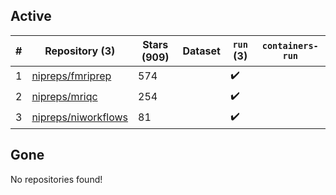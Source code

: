 ## Active
| # | Repository (3) | Stars (909) | Dataset | `run` (3) | `containers-run` |
| --- | --- | --- | --- | --- | --- |
| 1 | [nipreps/fmriprep](https://github.com/nipreps/fmriprep) | 574 |  | :heavy_check_mark: |  |
| 2 | [nipreps/mriqc](https://github.com/nipreps/mriqc) | 254 |  | :heavy_check_mark: |  |
| 3 | [nipreps/niworkflows](https://github.com/nipreps/niworkflows) | 81 |  | :heavy_check_mark: |  |

## Gone
No repositories found!
